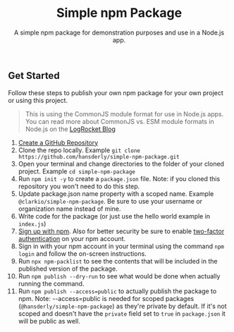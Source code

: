 <div align="center">

# Simple npm Package

A simple npm package for demonstration purposes and use in a Node.js app.

<br>

</div>

## Get Started

Follow these steps to publish your own npm package for your own project or using this project.

> This is using the CommonJS module format for use in Node.js apps. You can read more about CommonJS vs. ESM module formats in Node.js on the [LogRocket Blog](https://blog.logrocket.com/commonjs-vs-es-modules-node-js/)

1. [Create a GitHub Repository](https://github.com/new)
1. Clone the repo locally. Example `git clone https://github.com/hansderly/simple-npm-package.git`
1. Open your terminal and change directories to the folder of your cloned project. Example `cd simple-npm-package`
1. Run `npm init -y` to create a `package.json` file. Note: if you cloned this repository you won't need to do this step.
1. Update package.json name property with a scoped name. Example `@clarkio/simple-npm-package`. Be sure to use your username or organization name instead of mine.
1. Write code for the package (or just use the hello world example in `index.js`)
1. [Sign up with npm](https://www.npmjs.com/signup). Also for better security be sure to enable [two-factor authentication](https://docs.npmjs.com/configuring-two-factor-authentication) on your npm account.
1. Sign in with your npm account in your terminal using the command `npm login` and follow the on-screen instructions.
1. Run `npx npm-packlist` to see the contents that will be included in the published version of the package.
1. Run `npm publish --dry-run` to see what would be done when actually running the command.
1. Run `npm publish --access=public` to actually publish the package to npm. Note: --access=public is needed for scoped packages (`@hansderly/simple-npm-package`) as they're private by default. If it's not scoped and doesn't have the `private` field set to `true` in `package.json` it will be public as well.
